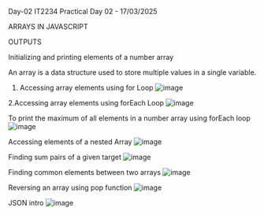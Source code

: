 Day-02
IT2234 Practical  Day 02 - 17/03/2025

ARRAYS IN JAVASCRIPT

OUTPUTS

Initializing and printing elements of a number array

An array is a data structure used to store multiple values in a single variable.

  1. Accessing array elements using for Loop
  ![image](https://github.com/user-attachments/assets/e4189e10-7a06-452f-a16b-d5bb0a8c151c)
  
  2.Accessing array elements using forEach Loop
  ![image](https://github.com/user-attachments/assets/acddc626-955c-457c-a842-7cd3bc5ce1fd)

To print the maximum of all elements in a number array using forEach loop
  ![image](https://github.com/user-attachments/assets/34a59c4f-c029-4e33-818f-4079d0b64a96)

Accessing elements of a nested Array
  ![image](https://github.com/user-attachments/assets/78edfbfa-57a0-4791-aca8-f70cd061e676)

Finding sum pairs of a given target 
  ![image](https://github.com/user-attachments/assets/a8d0a83b-457d-49f9-a14a-8032362c565b)

Finding common elements between two arrays
  ![image](https://github.com/user-attachments/assets/ab306049-06d3-436b-9cf9-e1a6f01b1da0)

Reversing an array using pop function
  ![image](https://github.com/user-attachments/assets/df7d9437-d864-408b-8904-428922965f11)

JSON intro
  ![image](https://github.com/user-attachments/assets/64b86437-cde3-45c7-bb15-410ba553f1dc)







